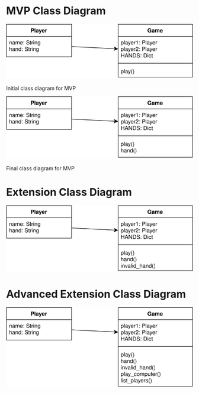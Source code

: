# MVP Class Diagram

![Initial MVP Class Diagram](img/mvp_class_diagram.svg)

Initial class diagram for MVP

![Final MVP Class Diagram](img/mvp_class_diagram_final.svg)

Final class diagram for MVP

# Extension Class Diagram

![Extension Class Diagram](img/extension_class_diagram.svg)

# Advanced Extension Class Diagram

![Advanced Extension Class Diagram](img/advanced_extension_class_diagram.svg)